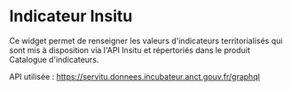# Indicateur Insitu

Ce widget permet de renseigner les valeurs d'indicateurs territorialisés qui sont mis à disposition via l'API Insitu et répertoriés dans le produit Catalogue d'indicateurs.

API utilisée : https://servitu.donnees.incubateur.anct.gouv.fr/graphql
